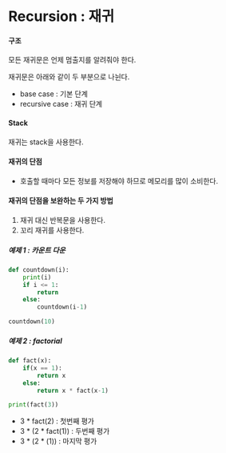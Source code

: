# Recursion : 재귀



#### 구조

모든 재귀문은 언제 멈출지를 알려줘야 한다. 

재귀문은 아래와 같이 두 부분으로 나뉜다. 

- base case : 기본 단계
- recursive case : 재귀 단계



#### Stack

재귀는 stack을 사용한다. 



#### 재귀의 단점

- 호출할 때마다 모든 정보를 저장해야 하므로 메모리를 많이 소비한다. 



#### 재귀의 단점을 보완하는 두 가지 방법

1. 재귀 대신 반복문을 사용한다.
2. 꼬리 재귀를 사용한다.



##### 예제 1 : 카운트 다운

```python
def countdown(i):
    print(i)
    if i <= 1:
        return
    else:
        countdown(i-1)

countdown(10)
```





##### 예제 2 : factorial

```python
def fact(x):
    if(x == 1):
        return x
    else:
        return x * fact(x-1)

print(fact(3)) 
```

- 3 * fact(2) : 첫번째 평가
- 3 * (2 * fact(1)) : 두번째 평가
- 3 * (2 * (1)) : 마지막 평가

